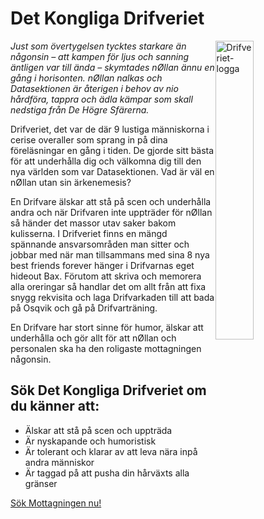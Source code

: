 # Det Kongliga Drifveriet

<img alt="Drifveriet-logga" src="https://static.datasektionen.se/mottagningen/drifveriet.svg" style="float: right; width: 35%" />

_Just som övertygelsen tycktes starkare än någonsin – att kampen för ljus och sanning äntligen var till ända – skymtades nØllan ännu en gång i horisonten. nØllan nalkas och Datasektionen är återigen i behov av nio hårdföra, tappra och ädla kämpar som skall nedstiga från De Högre Sfärerna._

Drifveriet, det var de där 9 lustiga människorna i cerise overaller som sprang in på dina föreläsningar en gång i tiden. De gjorde sitt bästa för att underhålla dig och välkomna dig till den nya världen som var Datasektionen. Vad är väl en nØllan utan sin ärkenemesis?

En Drifvare älskar att stå på scen och underhålla andra och när Drifvaren inte uppträder för nØllan så händer det massor utav saker bakom kulisserna. I Drifveriet finns en mängd spännande ansvarsområden man sitter och jobbar med när man tillsammans med sina 8 nya best friends forever hänger i Drifvarnas eget hideout Bax. Förutom att skriva och memorera alla oreringar så handlar det om allt från att fixa snygg rekvisita och laga Drifvarkaden till att bada på Osqvik och gå på Drifvarträning.

En Drifvare har stort sinne för humor, älskar att underhålla och gör allt för att nØllan och personalen ska ha den roligaste mottagningen någonsin.

## Sök Det Kongliga Drifveriet om du känner att:

* Älskar att stå på scen och uppträda
* Är nyskapande och humoristisk
* Är tolerant och klarar av att leva nära inpå andra människor
* Är taggad på att pusha din hårväxts alla gränser

[Sök Mottagningen nu!](https://ston.datasektionen.se/applications/new)